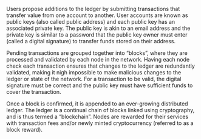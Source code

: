 Users propose additions to the ledger by submitting transactions that transfer value from one account to another. User accounts are known as public keys (also called public address) and each public key has an associated private key. The public key is akin to an email address and the private key is similar to a password that the public key owner must enter (called a digital signature) to transfer funds stored on their address.

Pending transactions are grouped together into “blocks”, where they are processed and validated by each node in the network. Having each node check each transaction ensures that changes to the ledger are redundantly validated, making it nigh impossible to make malicious changes to the ledger or state of the network. For a transaction to be valid, the digital signature must be correct and the public key must have sufficient funds to cover the transaction.

Once a block is confirmed, it is appended to an ever-growing distributed ledger. The ledger is a continual chain of blocks linked using cryptography, and is thus termed a “blockchain”. Nodes are rewarded for their services with transaction fees and/or newly minted cryptocurrency (referred to as a block reward).